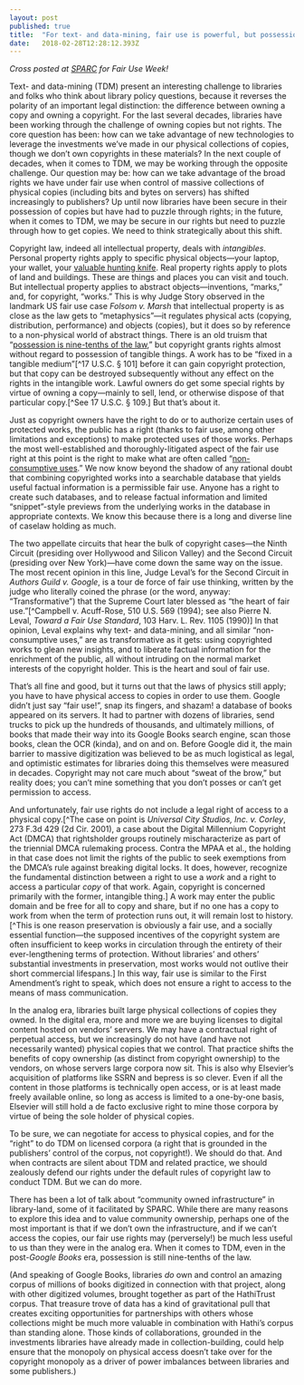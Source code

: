 ```yaml
---
layout: post 
published: true
title:  "For text- and data-mining, fair use is powerful, but possession is still 9/10 of the law" 
date:   2018-02-28T12:28:12.393Z 
---
```


*Cross posted at [SPARC](https://sparcopen.org/news/2018/possession-is-still-9-10-of-the-law/) for Fair Use Week!*

Text- and data-mining (TDM) present an interesting challenge to libraries and folks who think about library policy questions, because it reverses the polarity of an important legal distinction: the difference between owning a copy and owning a copyright. For the last several decades, libraries have been working through the challenge of owning copies but not rights. The core question has been: how can we take advantage of new technologies to leverage the investments we’ve made in our physical collections of copies, though we don’t own copyrights in these materials? In the next couple of decades, when it comes to TDM, we may be working through the opposite challenge. Our question may be: how can we take advantage of the broad rights we have under fair use when control of massive collections of physical copies (including bits and bytes on servers) has shifted increasingly to publishers? Up until now libraries have been secure in their possession of copies but have had to puzzle through rights; in the future, when it comes to TDM, we may be secure in our rights but need to puzzle through how to get copies. We need to think strategically about this shift.

Copyright law, indeed all intellectual property, deals with *intangibles*. Personal property rights apply to specific physical objects—your laptop, your wallet, your [valuable hunting knife](https://www.youtube.com/watch?v=1A8LyAqtaa0). Real property rights apply to plots of land and buildings. These are things and places you can visit and touch. But intellectual property applies to abstract objects—inventions, “marks,” and, for copyright, “works.” This is why Judge Story observed in the landmark US fair use case *Folsom v. Marsh* that intellectual property is as close as the law gets to “metaphysics”—it regulates physical acts (copying, distribution, performance) and objects (copies), but it does so by reference to a non-physical world of abstract things. There is an old truism that “[possession is nine-tenths of the law](https://en.wikipedia.org/wiki/Possession_is_nine-tenths_of_the_law),” but copyright grants rights almost without regard to possession of tangible things. A work has to be “fixed in a tangible medium”[^17 U.S.C. § 101] before it can gain copyright protection, but that copy can be destroyed subsequently without any effect on the rights in the intangible work. Lawful owners do get some special rights by virtue of owning a copy—mainly to sell, lend, or otherwise dispose of that particular copy.[^See 17 U.S.C. § 109.] But that’s about it. 

Just as copyright owners have the right to do or to authorize certain uses of protected works, the public has a right (thanks to fair use, among other limitations and exceptions) to make protected uses of those works. Perhaps the most well-established and thoroughly-litigated aspect of the fair use right at this point is the right to make what are often called “[non-consumptive uses](https://www.hathitrust.org/blogs/perspectives-from-hathitrust/operationalizing-non-consumptive-fair-use-to-revolutionize).” We now know beyond the shadow of any rational doubt that combining copyrighted works into a searchable database that yields useful factual information is a permissible fair use. Anyone has a right to create such databases, and to release factual information and limited “snippet”-style previews from the underlying works in the database in appropriate contexts. We know this because there is a long and diverse line of caselaw holding as much. 

The two appellate circuits that hear the bulk of copyright cases—the Ninth Circuit (presiding over Hollywood and Silicon Valley) and the Second Circuit (presiding over New York)—have come down the same way on the issue. The most recent opinion in this line, Judge Leval’s for the Second Circuit in *Authors Guild v. Google*, is a tour de force of fair use thinking, written by the judge who literally coined the phrase (or the word, anyway: “Transformative”) that the Supreme Court later blessed as “the heart of fair use.”[^Campbell v. Acuff-Rose, 510 U.S. 569 (1994); see also Pierre N. Leval, *Toward a Fair Use Standard*, 103 Harv. L. Rev. 1105 (1990)]  In that opinion, Leval explains why text- and data-mining, and all similar “non-consumptive uses,” are as transformative as it gets: using copyrighted works to glean new insights, and to liberate factual information for the enrichment of the public, all without intruding on the normal market interests of the copyright holder. This is the heart and soul of fair use.

That’s all fine and good, but it turns out that the laws of physics still apply; you have to have physical access to copies in order to use them. Google didn’t just say “fair use!”, snap its fingers, and shazam! a database of books appeared on its servers. It had to partner with dozens of libraries, send trucks to pick up the hundreds of thousands, and ultimately millions, of books that made their way into its Google Books search engine, scan those books, clean the OCR (kinda), and on and on. Before Google did it, the main barrier to massive digitization was believed to be as much logistical as legal, and optimistic estimates for libraries doing this themselves were measured in decades. Copyright may not care much about “sweat of the brow,” but reality does; you can’t mine something that you don’t posses or can’t get permission to access.

And unfortunately, fair use rights do not include a legal right of access to a physical copy.[^The case on point is *Universal City Studios, Inc. v. Corley*, 273 F.3d 429 (2d Cir. 2001), a case about the Digital Millennium Copyright Act (DMCA) that rightsholder groups routinely mischaracterize as part of the triennial DMCA rulemaking process. Contra the MPAA et al., the holding in that case does not limit the rights of the public to seek exemptions from the DMCA’s rule against breaking digital locks. It does, however, recognize the fundamental distinction between a right to use a *work* and a right to access a particular *copy* of that work. Again, copyright is concerned primarily with the former, intangible thing.] A work may enter the public domain and be free for all to copy and share, but if no one has a copy to work from when the term of protection runs out, it will remain lost to history.[^This is one reason preservation is obviously a fair use, and a socially essential function—the supposed incentives of the copyright system are often insufficient to keep works in circulation through the entirety of their ever-lengthening terms of protection. Without libraries’ and others’ substantial investments in preservation, most works would not outlive their short commercial lifespans.] In this way, fair use is similar to the First Amendment’s right to speak, which does not ensure a right to access to the means of mass communication.

In the analog era, libraries built large physical collections of copies they owned. In the digital era, more and more we are buying licenses to digital content hosted on vendors’ servers. We may have a contractual right of perpetual access, but we increasingly do not have (and have not necessarily wanted) physical copies that we control. That practice shifts the benefits of copy ownership (as distinct from copyright ownership) to the vendors, on whose servers large corpora now sit. This is also why Elsevier’s acquisition of platforms like SSRN and bepress is so clever. Even if all the content in those platforms is technically open access, or is at least made freely available online, so long as access is limited to a one-by-one basis, Elsevier will still hold a de facto exclusive right to mine those corpora by virtue of being the sole holder of physical copies. 

To be sure, we can negotiate for access to physical copies, and for the “right” to do TDM on licensed corpora (a right that is grounded in the publishers’ control of the corpus, not copyright!). We should do that. And when contracts are silent about TDM and related practice, we should zealously defend our rights under the default rules of copyright law to conduct TDM. But we can do more.

There has been a lot of talk about “community owned infrastructure” in library-land, some of it facilitated by SPARC. While there are many reasons to explore this idea and to value community ownership, perhaps one of the most important is that if we don’t own the infrastructure, and if we can’t access the copies, our fair use rights may (perversely!) be much less useful to us than they were in the analog era. When it comes to TDM, even in the post-*Google Books* era, possession is still nine-tenths of the law.

(And speaking of Google Books, libraries *do* own and control an amazing corpus of millions of books digitized in connection with that project, along with other digitized volumes, brought together as part of the HathiTrust corpus. That treasure trove of data has a kind of gravitational pull that creates exciting opportunities for partnerships with others whose collections might be much more valuable in combination with Hathi’s corpus than standing alone. Those kinds of collaborations, grounded in the investments libraries have already made in collection-building, could help ensure that the monopoly on physical access doesn’t take over for the copyright monopoly as a driver of power imbalances between libraries and some publishers.)
